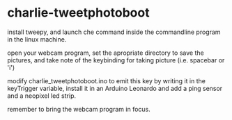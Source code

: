# charlie-tweetphotoboot

install tweepy, and launch che command inside the commandline program
in the linux machine. 

open your webcam program, set the apropriate directory to save the pictures, and take note of the keybinding for taking picture (i.e. spacebar or 'i')

modify charlie_tweetphotoboot.ino to emit this key by writing it in the keyTrigger variable, install it in an Arduino Leonardo and add a ping sensor and a neopixel led strip.

remember to bring the webcam program in focus.

